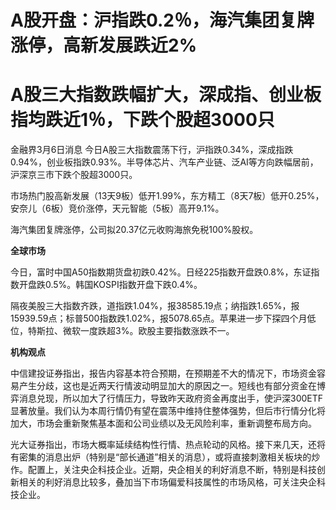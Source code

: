 # A股开盘：沪指跌0.2％，海汽集团复牌涨停，高新发展跌近2%

# A股三大指数跌幅扩大，深成指、创业板指均跌近1％，下跌个股超3000只

金融界3月6日消息
今日A股三大指数震荡下行，沪指跌0.34%，深成指跌0.94%，创业板指跌0.93%。半导体芯片、汽车产业链、泛AI等方向跌幅居前，沪深京三市下跌个股超3000只。

市场热门股高新发展（13天9板）低开1.99%，东方精工（8天7板）低开0.25%，安奈儿（6板）竞价涨停，天元智能（5板）高开9.1%。

海汽集团复牌涨停，公司拟20.37亿元收购海旅免税100%股权。

**全球市场**

今日，富时中国A50指数期货盘初跌0.42%。日经225指数开盘跌0.8%，东证指数开盘跌0.5%。韩国KOSPI指数开盘下跌0.4%。

隔夜美股三大指数齐跌，道指跌1.04%，报38585.19点；纳指跌1.65%，报15939.59点；标普500指数跌1.02%，报5078.65点。苹果进一步下探四个月低位，特斯拉、微软一度跌超3%。欧股主要指数涨跌不一。

**机构观点**

中信建投证券指出，报告内容基本符合预期，在预期差不大的情况下，市场资金容易产生分歧，这也是近两天行情波动明显加大的原因之一。短线也有部分资金在博弈消息兑现，所以加大了行情压力，导致昨天政府资金再度出手，使沪深300ETF显著放量。我们认为本周行情仍有望在震荡中维持住整体强势，但后市行情分化将加大，市场会重新聚焦基本面和公司业绩以及无风险利率，重新调整布局方向。

光大证券指出，市场大概率延续结构性行情、热点轮动的风格。接下来几天，还将有密集的消息出炉（特别是“部长通道”相关的消息），或将直接刺激相关板块的炒作。配置上，关注央企科技企业。近期，央企相关的利好消息不断，特别是科技创新相关的利好消息比较多，叠加当下市场偏爱科技属性的市场风格，可关注央企科技企业。

